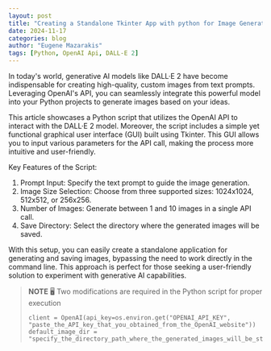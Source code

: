 ```yaml
---
layout: post
title: "Creating a Standalone Tkinter App with python for Image Generation with DALL·E 2 model" 
date: 2024-11-17
categories: blog
author: "Eugene Mazarakis"
tags: [Python, OpenAI Api, DALL-E 2]
---
```


In today's world, generative AI models like DALL·E 2 have become indispensable for creating high-quality, custom images from text prompts. Leveraging OpenAI's API, you can seamlessly integrate this powerful model into your Python projects to generate images based on your ideas.

This article showcases a Python script that utilizes the OpenAI API to interact with the DALL·E 2 model. Moreover, the script includes a simple yet functional graphical user interface (GUI) built using Tkinter. This GUI allows you to input various parameters for the API call, making the process more intuitive and user-friendly.

Key Features of the Script:
1. Prompt Input: Specify the text prompt to guide the image generation.
2. Image Size Selection: Choose from three supported sizes: 1024x1024, 512x512, or 256x256.
3. Number of Images: Generate between 1 and 10 images in a single API call.
4. Save Directory: Select the directory where the generated images will be saved.

With this setup, you can easily create a standalone application for generating and saving images, bypassing the need to work directly in the command line. This approach is perfect for those seeking a user-friendly solution to experiment with generative AI capabilities.

>  **NOTE**
> :desktop_computer: Two modifications are required in the Python script for proper execution
> ```
> client = OpenAI(api_key=os.environ.get("OPENAI_API_KEY", "paste_the_API_key_that_you_obtained_from_the_OpenAI_website"))
> default_image_dir = "specify_the_directory_path_where_the_generated_images_will_be_stored"
> ```
